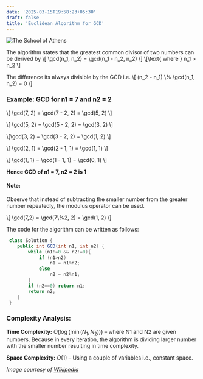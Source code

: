 ```yaml
---
date: '2025-03-15T19:58:23+05:30'
draft: false
title: 'Euclidean Algorithm for GCD'
---
```



![The School of Athens](https://upload.wikimedia.org/wikipedia/commons/5/57/0_Chambre_de_Rapha%C3%ABl_-_%C3%89cole_d%27Ath%C3%A8nes_-_Mus%C3%A9es_du_Vatican.JPG)



 The algorithm states that the greatest common divisor of two numbers can be derived by
\\[
\gcd(n_1, n_2) = \gcd(n_1 - n_2, n_2)  \\]
\\[\text{ where } n_1 > n_2
\\]
 
 
The difference its always divisible by the GCD i.e.
\\[
(n_2 - n_1) \\% \gcd(n_1, n_2) = 0
\\]

### Example: GCD for n1 = 7 and n2 = 2

\\[
\gcd(7, 2) = \gcd(7 - 2, 2) = \gcd(5, 2)  \\]

\\[
\gcd(5, 2) = \gcd(5 - 2, 2) = \gcd(3, 2)  \\]

\\[\gcd(3, 2) = \gcd(3 - 2, 2) = \gcd(1, 2)  \\]


\\[
\gcd(2, 1) = \gcd(2 - 1, 1) = \gcd(1, 1)  \\]

\\[
\gcd(1, 1) = \gcd(1 - 1, 1) = \gcd(0, 1)  \\]



 **Hence GCD of n1 = 7, n2 = 2 is 1**

#### Note:

Observe that instead of subtracting the smaller number from the greater number repeatedly, the modulus operator can be used.

\\[
    \gcd(7,2) =  \gcd(7\\%2, 2) = \gcd(1, 2)
\\]

The code for the algorithm can be written as follows:
    
```java
 class Solution {
    public int GCD(int n1, int n2) {
        while (n1!=0 && n2!=0){
            if (n1>n2)
                n1 = n1%n2;
            else
                n2 = n2%n1;
        }
        if (n2==0) return n1;
        return n2;
    }
 }
```
    

### Complexity Analysis:

**Time Complexity:** $O(\log(\min(N_1, N_2)))$
 – where N1 and N2 are given numbers. Because in every iteration, the algorithm is dividing larger number with the smaller number resulting in time complexity.

**Space Complexity:** $O(1)$ – Using a couple of variables i.e., constant space.

*Image courtesy of [Wikipedia](https://en.wikipedia.org/wiki/Euclid)*
